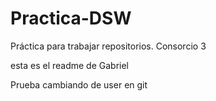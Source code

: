 # Practica-DSW
Práctica para trabajar repositorios. Consorcio 3

esta es el readme de Gabriel

Prueba cambiando de user en git

